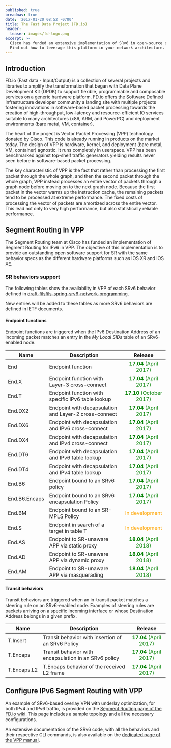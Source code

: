 ```yaml
---
published: true
breadnav: true
date: '2017-01-20 08:52 -0700'
title: The Fast Data Project (FD.io)
header:
  teaser: images/fd-logo.png
excerpt: >-
  Cisco has funded an extensive implementation of SRv6 in open-source project FD.io VPP.
  Find out how to leverage this platform in your network architecture.
---
```


## Introduction

FD.io (Fast data - Input/Output) is a collection of several projects and libraries to amplify the transformation that began with Data Plane Development Kit (DPDK) to support flexible, programmable and composable services on a generic hardware platform. FD.io offers the Software Defined Infrastructure developer community a landing site with multiple projects fostering innovations in software-based packet processing towards the creation of high-throughput, low-latency and resource-efficient IO services suitable to many architectures (x86, ARM, and PowerPC) and deployment environments (bare metal, VM, container). 

The heart of the project is Vector Packet Processing (VPP) technology donated by Cisco. This code is already running in products on the market today.  The design of VPP is hardware, kernel, and deployment (bare metal, VM, container) agnostic.  It runs completely in userspace. VPP has been benchmarked against top-shelf traffic generators yielding results never seen before in software-based packet processing.

The key characteristic of VPP is the fact that rather than processing the first packet through the whole graph, and then the second packet through the whole graph, VPP instead processes an entire vector of packets through a graph node before moving on to the next graph node. Because the first packet in the vector warms up the instruction cache, the remaining packets tend to be processed at extreme performance.  The fixed costs of processing the vector of packets are amortized across the entire vector.  This lead not only to very high performance, but also statistically reliable performance.
  
## Segment Routing in VPP

The Segment Routing team at Cisco has funded an implementation of Segment Routing for IPv6 in VPP. The objective of this implementation is to provide an outstanding open software support for SR with the same behavior specs as the different hardware platforms such as IOS XR and IOS XE. 

### SR behaviors support

The following tables show the availability in VPP of each SRv6 behavior defined in [draft-filsfils-spring-srv6-network-programming](https://datatracker.ietf.org/doc/draft-filsfils-spring-srv6-network-programming/).

New entries will be added to these tables as more SRv6 behaviors are defined in IETF documents.

#### Endpoint functions

Endpoint functions are triggered when the IPv6 Destination Address of an incoming packet matches an entry in the _My Local SIDs_ table of an SRv6-enabled node.

| Name | Description | Release |
| ---- | ----------- | :-----: |
| End | Endpoint function | <span style="color:green">**17.04** (April 2017)</span> |
| End.X | Endpoint function with Layer-3 cross-connect | <span style="color:green">**17.04** (April 2017)</span> |
| End.T | Endpoint function with specific IPv6 table lookup | <span style="color:green">**17.10** (October 2017)</span> |
| End.DX2 | Endpoint with decapsulation and Layer-2 cross-connect | <span style="color:green">**17.04** (April 2017)</span> |
| End.DX6 | Endpoint with decapsulation and IPv6 cross-connect | <span style="color:green">**17.04** (April 2017)</span> |
| End.DX4 | Endpoint with decapsulation and IPv4 cross-connect | <span style="color:green">**17.04** (April 2017)</span> |
| End.DT6 | Endpoint with decapsulation and IPv6 table lookup | <span style="color:green">**17.04** (April 2017)</span> |
| End.DT4 | Endpoint with decapsulation and IPv4 table lookup | <span style="color:green">**17.04** (April 2017)</span> |
| End.B6 | Endpoint bound to an SRv6 policy | <span style="color:green">**17.04** (April 2017)</span> |
| End.B6.Encaps | Endpoint bound to an SRv6 encapsulation Policy | <span style="color:green">**17.04** (April 2017)</span> |
| End.BM | Endpoint bound to an SR-MPLS Policy | <span style="color:orange">In development</span> |
| End.S | Endpoint in search of a target in table T | <span style="color:orange">In development</span> |
| End.AS | Endpoint to SR-unaware APP via static proxy | <span style="color:green">**18.04** (April 2018)</span> |
| End.AD | Endpoint to SR-unaware APP via dynamic proxy | <span style="color:green">**18.04** (April 2018)</span> |
| End.AM | Endpoint to SR-unaware APP via masquerading | <span style="color:green">**18.04** (April 2018)</span> |

#### Transit behaviors

Transit behaviors are triggered when an in-transit packet matches a steering
rule on an SRv6-enabled node. Examples of steering rules are packets arriving on
a specific incoming interface or whose Destination Address belongs in a given
prefix.

| Name | Description | Release |
| ---- | ----------- | :-----: |
| T.Insert | Transit behavior with insertion of an SRv6 Policy | <span style="color:green">**17.04** (April 2017)</span> |
| T.Encaps | Transit behavior with encapsulation in an SRv6 policy | <span style="color:green">**17.04** (April 2017)</span> |
| T.Encaps.L2 | T.Encaps behavior of the received L2 frame | <span style="color:green">**17.04** (April 2017)</span> |


## Configure IPv6 Segment Routing with VPP

An example of SRv6-based overlay VPN with underlay optimization, for both IPv4
and IPv6 traffic, is provided on the [Segment Routing page of the FD.io
wiki](https://wiki.fd.io/view/VPP/Segment_Routing_for_IPv6). This page includes
a sample topology and all the necessary configurations.

An extensive documentation of the SRv6 code, with all the behaviors and their
respective CLI commands, is also available on the [dedicated page of the VPP
manual](https://docs.fd.io/vpp/17.07/srv6_doc.html).

